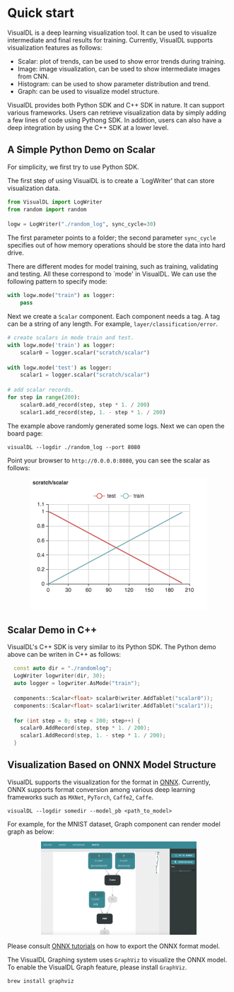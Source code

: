 Quick start
===========

VisualDL is a deep learning visualization tool. It can be used to visualize intermediate and final results for training.
Currently, VisualDL supports visualization features as follows:

- Scalar: plot of trends, can be used to show error trends during training.
- Image: image visualization, can be used to show intermediate images from CNN.
- Histogram: can be used to show parameter distribution and trend.
- Graph: can be used to visualize model structure.

VisualDL provides both Python SDK and C++ SDK in nature. It can support various frameworks.
Users can retrieve visualization data by simply adding a few lines of code using Pythong SDK.
In addition, users can also have a deep integration by using the C++ SDK at a lower level.

## A Simple Python Demo on Scalar
For simplicity, we first try to use Python SDK.

The first step of using VisualDL is to create a `LogWriter' that can store visualization data.


```python
from VisualDL import LogWriter
from random import random

logw = LogWriter("./random_log", sync_cycle=30)
```

The first parameter points to a folder; the second parameter `sync_cycle` specifies out of how memory operations should be
store the data into hard drive.

There are different modes for model training, such as training, validating and testing. All these correspond to `mode' in VisualDL.
We can use the following pattern to specify mode:


```python
with logw.mode("train") as logger:
    pass
```

Next we create a `Scalar` component. Each component needs a tag. A tag can be a string of any length.
For example, `layer/classification/error`.

```python
# create scalars in mode train and test.
with logw.mode('train') as logger:
    scalar0 = logger.scalar("scratch/scalar")

with logw.mode('test') as logger:
    scalar1 = logger.scalar("scratch/scalar")

# add scalar records.
for step in range(200):
    scalar0.add_record(step, step * 1. / 200)
    scalar1.add_record(step, 1. - step * 1. / 200)
```

The example above randomly generated some logs. Next we can open the board page:

```
visualDL --logdir ./random_log --port 8080
```

Point your browser to `http://0.0.0.0:8080`, you can see the scalar as follows:

<p align="center">
<img src="https://raw.githubusercontent.com/PaddlePaddle/VisualDL/develop/docs/images/scratch_scalar.png"/>
</p>

## Scalar Demo in C++
VisualDL's C++ SDK is very similar to its Python SDK. The Python demo above can be writen in C++ as follows:

```c++
  const auto dir = "./randomlog";
  LogWriter logwriter(dir, 30);
  auto logger = logwriter.AsMode("train");

  components::Scalar<float> scalar0(writer.AddTablet("scalar0"));
  components::Scalar<float> scalar1(writer.AddTablet("scalar1"));

  for (int step = 0; step < 200; step++) {
    scalar0.AddRecord(step, step * 1. / 200);
    scalar1.AddRecord(step, 1. - step * 1. / 200);
  }
```

## Visualization Based on ONNX Model Structure
VisualDL supports the visualization for the format in [ONNX](https://github.com/onnx/onnx).
Currently, ONNX supports format conversion among various deep learning frameworks such as `MXNet`, `PyTorch`, `Caffe2`, `Caffe`.

```
visualDL --logdir somedir --model_pb <path_to_model>
```

For example, for the MNIST dataset, Graph component can render model graph as below:

<p align=center>
<img width="70%" src="https://raw.githubusercontent.com/PaddlePaddle/VisualDL/develop/demo/mxnet/mxnet_graph.gif" />
</p>

Please consult [ONNX tutorials](https://github.com/onnx/tutorials) on how to export the ONNX format model.

The VisualDL Graphing system uses `GraphViz` to visualize the ONNX model. To enable the VisualDL Graph feature,
please install `GraphViz`.

```bash
brew install graphviz
```
